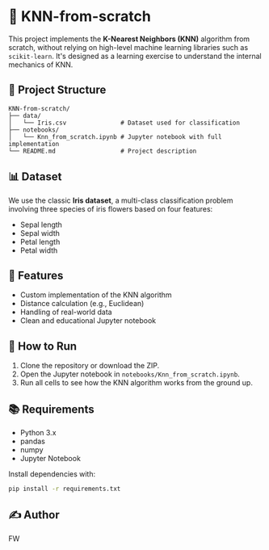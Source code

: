 
# 🧠 KNN-from-scratch

This project implements the **K-Nearest Neighbors (KNN)** algorithm from scratch, without relying on high-level machine learning libraries such as `scikit-learn`. It's designed as a learning exercise to understand the internal mechanics of KNN.

## 📁 Project Structure

```
KNN-from-scratch/
├── data/
│   └── Iris.csv               # Dataset used for classification
├── notebooks/
│   └── Knn_from_scratch.ipynb # Jupyter notebook with full implementation
└── README.md                  # Project description
```

## 📊 Dataset

We use the classic **Iris dataset**, a multi-class classification problem involving three species of iris flowers based on four features:
- Sepal length
- Sepal width
- Petal length
- Petal width

## 🚀 Features

- Custom implementation of the KNN algorithm
- Distance calculation (e.g., Euclidean)
- Handling of real-world data
- Clean and educational Jupyter notebook

## 🧪 How to Run

1. Clone the repository or download the ZIP.
2. Open the Jupyter notebook in `notebooks/Knn_from_scratch.ipynb`.
3. Run all cells to see how the KNN algorithm works from the ground up.

## 📚 Requirements

- Python 3.x
- pandas
- numpy
- Jupyter Notebook

Install dependencies with:

```bash
pip install -r requirements.txt
```


## ✍️ Author
FW
